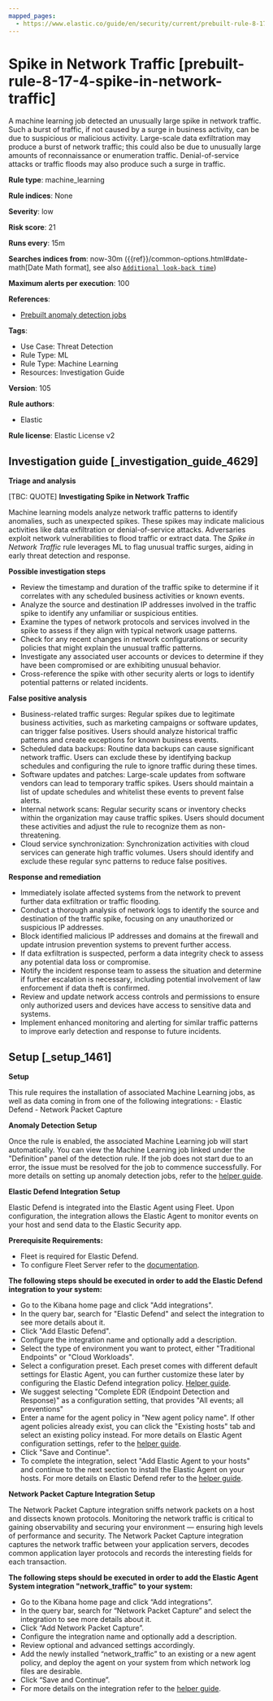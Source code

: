 ```yaml
---
mapped_pages:
  - https://www.elastic.co/guide/en/security/current/prebuilt-rule-8-17-4-spike-in-network-traffic.html
---
```


# Spike in Network Traffic [prebuilt-rule-8-17-4-spike-in-network-traffic]

A machine learning job detected an unusually large spike in network traffic. Such a burst of traffic, if not caused by a surge in business activity, can be due to suspicious or malicious activity. Large-scale data exfiltration may produce a burst of network traffic; this could also be due to unusually large amounts of reconnaissance or enumeration traffic. Denial-of-service attacks or traffic floods may also produce such a surge in traffic.

**Rule type**: machine_learning

**Rule indices**: None

**Severity**: low

**Risk score**: 21

**Runs every**: 15m

**Searches indices from**: now-30m ({{ref}}/common-options.html#date-math[Date Math format], see also [`Additional look-back time`](docs-content://solutions/security/detect-and-alert/create-detection-rule.md#rule-schedule))

**Maximum alerts per execution**: 100

**References**:

* [Prebuilt anomaly detection jobs](docs-content://reference/security/prebuilt-anomaly-detection-jobs.md)

**Tags**:

* Use Case: Threat Detection
* Rule Type: ML
* Rule Type: Machine Learning
* Resources: Investigation Guide

**Version**: 105

**Rule authors**:

* Elastic

**Rule license**: Elastic License v2

## Investigation guide [_investigation_guide_4629]

**Triage and analysis**

[TBC: QUOTE]
**Investigating Spike in Network Traffic**

Machine learning models analyze network traffic patterns to identify anomalies, such as unexpected spikes. These spikes may indicate malicious activities like data exfiltration or denial-of-service attacks. Adversaries exploit network vulnerabilities to flood traffic or extract data. The *Spike in Network Traffic* rule leverages ML to flag unusual traffic surges, aiding in early threat detection and response.

**Possible investigation steps**

* Review the timestamp and duration of the traffic spike to determine if it correlates with any scheduled business activities or known events.
* Analyze the source and destination IP addresses involved in the traffic spike to identify any unfamiliar or suspicious entities.
* Examine the types of network protocols and services involved in the spike to assess if they align with typical network usage patterns.
* Check for any recent changes in network configurations or security policies that might explain the unusual traffic patterns.
* Investigate any associated user accounts or devices to determine if they have been compromised or are exhibiting unusual behavior.
* Cross-reference the spike with other security alerts or logs to identify potential patterns or related incidents.

**False positive analysis**

* Business-related traffic surges: Regular spikes due to legitimate business activities, such as marketing campaigns or software updates, can trigger false positives. Users should analyze historical traffic patterns and create exceptions for known business events.
* Scheduled data backups: Routine data backups can cause significant network traffic. Users can exclude these by identifying backup schedules and configuring the rule to ignore traffic during these times.
* Software updates and patches: Large-scale updates from software vendors can lead to temporary traffic spikes. Users should maintain a list of update schedules and whitelist these events to prevent false alerts.
* Internal network scans: Regular security scans or inventory checks within the organization may cause traffic spikes. Users should document these activities and adjust the rule to recognize them as non-threatening.
* Cloud service synchronization: Synchronization activities with cloud services can generate high traffic volumes. Users should identify and exclude these regular sync patterns to reduce false positives.

**Response and remediation**

* Immediately isolate affected systems from the network to prevent further data exfiltration or traffic flooding.
* Conduct a thorough analysis of network logs to identify the source and destination of the traffic spike, focusing on any unauthorized or suspicious IP addresses.
* Block identified malicious IP addresses and domains at the firewall and update intrusion prevention systems to prevent further access.
* If data exfiltration is suspected, perform a data integrity check to assess any potential data loss or compromise.
* Notify the incident response team to assess the situation and determine if further escalation is necessary, including potential involvement of law enforcement if data theft is confirmed.
* Review and update network access controls and permissions to ensure only authorized users and devices have access to sensitive data and systems.
* Implement enhanced monitoring and alerting for similar traffic patterns to improve early detection and response to future incidents.


## Setup [_setup_1461]

**Setup**

This rule requires the installation of associated Machine Learning jobs, as well as data coming in from one of the following integrations: - Elastic Defend - Network Packet Capture

**Anomaly Detection Setup**

Once the rule is enabled, the associated Machine Learning job will start automatically. You can view the Machine Learning job linked under the "Definition" panel of the detection rule. If the job does not start due to an error, the issue must be resolved for the job to commence successfully. For more details on setting up anomaly detection jobs, refer to the [helper guide](docs-content://explore-analyze/machine-learning/anomaly-detection.md).

**Elastic Defend Integration Setup**

Elastic Defend is integrated into the Elastic Agent using Fleet. Upon configuration, the integration allows the Elastic Agent to monitor events on your host and send data to the Elastic Security app.

**Prerequisite Requirements:**

* Fleet is required for Elastic Defend.
* To configure Fleet Server refer to the [documentation](docs-content://reference/ingestion-tools/fleet/fleet-server.md).

**The following steps should be executed in order to add the Elastic Defend integration to your system:**

* Go to the Kibana home page and click "Add integrations".
* In the query bar, search for "Elastic Defend" and select the integration to see more details about it.
* Click "Add Elastic Defend".
* Configure the integration name and optionally add a description.
* Select the type of environment you want to protect, either "Traditional Endpoints" or "Cloud Workloads".
* Select a configuration preset. Each preset comes with different default settings for Elastic Agent, you can further customize these later by configuring the Elastic Defend integration policy. [Helper guide](docs-content://solutions/security/configure-elastic-defend/configure-an-integration-policy-for-elastic-defend.md).
* We suggest selecting "Complete EDR (Endpoint Detection and Response)" as a configuration setting, that provides "All events; all preventions"
* Enter a name for the agent policy in "New agent policy name". If other agent policies already exist, you can click the "Existing hosts" tab and select an existing policy instead. For more details on Elastic Agent configuration settings, refer to the [helper guide](docs-content://reference/ingestion-tools/fleet/agent-policy.md).
* Click "Save and Continue".
* To complete the integration, select "Add Elastic Agent to your hosts" and continue to the next section to install the Elastic Agent on your hosts. For more details on Elastic Defend refer to the [helper guide](docs-content://solutions/security/configure-elastic-defend/install-elastic-defend.md).

**Network Packet Capture Integration Setup**

The Network Packet Capture integration sniffs network packets on a host and dissects known protocols. Monitoring the network traffic is critical to gaining observability and securing your environment — ensuring high levels of performance and security. The Network Packet Capture integration captures the network traffic between your application servers, decodes common application layer protocols and records the interesting fields for each transaction.

**The following steps should be executed in order to add the Elastic Agent System integration "network_traffic" to your system:**

* Go to the Kibana home page and click “Add integrations”.
* In the query bar, search for “Network Packet Capture” and select the integration to see more details about it.
* Click “Add Network Packet Capture”.
* Configure the integration name and optionally add a description.
* Review optional and advanced settings accordingly.
* Add the newly installed “network_traffic” to an existing or a new agent policy, and deploy the agent on your system from which network log files are desirable.
* Click “Save and Continue”.
* For more details on the integration refer to the [helper guide](https://docs.elastic.co/integrations/network_traffic).


